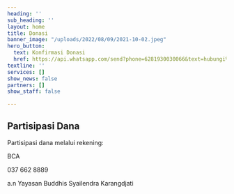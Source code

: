 ```yaml
---
heading: ''
sub_heading: ''
layout: home
title: Donasi
banner_image: "/uploads/2022/08/09/2021-10-02.jpeg"
hero_button:
  text: Konfirmasi Donasi
  href: https://api.whatsapp.com/send?phone=6281930030066&text=hubungi%20kami
textline: ''
services: []
show_news: false
partners: []
show_staff: false

---
```

## Partisipasi Dana

Partisipasi dana melalui rekening:

BCA

037 662 8889

a.n Yayasan Buddhis Syailendra Karangdjati